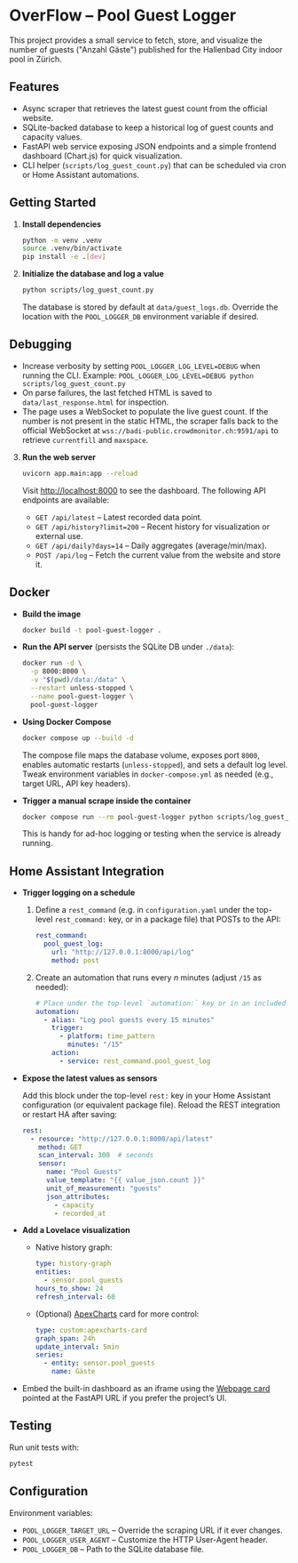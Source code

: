 # OverFlow – Pool Guest Logger

This project provides a small service to fetch, store, and visualize the number of guests ("Anzahl Gäste") published for the Hallenbad City indoor pool in Zürich.

## Features

- Async scraper that retrieves the latest guest count from the official website.
- SQLite-backed database to keep a historical log of guest counts and capacity values.
- FastAPI web service exposing JSON endpoints and a simple frontend dashboard (Chart.js) for quick visualization.
- CLI helper (`scripts/log_guest_count.py`) that can be scheduled via cron or Home Assistant automations.

## Getting Started

1. **Install dependencies**

   ```bash
   python -m venv .venv
   source .venv/bin/activate
   pip install -e .[dev]
   ```

2. **Initialize the database and log a value**

   ```bash
   python scripts/log_guest_count.py
   ```

   The database is stored by default at `data/guest_logs.db`. Override the location with the `POOL_LOGGER_DB` environment variable if desired.

## Debugging

- Increase verbosity by setting `POOL_LOGGER_LOG_LEVEL=DEBUG` when running the CLI. Example:
  `POOL_LOGGER_LOG_LEVEL=DEBUG python scripts/log_guest_count.py`
- On parse failures, the last fetched HTML is saved to `data/last_response.html` for inspection.
- The page uses a WebSocket to populate the live guest count. If the number is not present in the static HTML, the scraper falls back to the official WebSocket at `wss://badi-public.crowdmonitor.ch:9591/api` to retrieve `currentfill` and `maxspace`.

3. **Run the web server**

   ```bash
   uvicorn app.main:app --reload
   ```

   Visit [http://localhost:8000](http://localhost:8000) to see the dashboard. The following API endpoints are available:

   - `GET /api/latest` – Latest recorded data point.
   - `GET /api/history?limit=200` – Recent history for visualization or external use.
   - `GET /api/daily?days=14` – Daily aggregates (average/min/max).
   - `POST /api/log` – Fetch the current value from the website and store it.

## Docker

- **Build the image**

  ```bash
  docker build -t pool-guest-logger .
  ```

- **Run the API server** (persists the SQLite DB under `./data`):

  ```bash
  docker run -d \
    -p 8000:8000 \
    -v "$(pwd)/data:/data" \
    --restart unless-stopped \
    --name pool-guest-logger \
    pool-guest-logger
  ```

- **Using Docker Compose**

  ```bash
  docker compose up --build -d
  ```

  The compose file maps the database volume, exposes port `8000`, enables automatic restarts (`unless-stopped`), and sets a default log level. Tweak environment variables in `docker-compose.yml` as needed (e.g., target URL, API key headers).

- **Trigger a manual scrape inside the container**

  ```bash
  docker compose run --rm pool-guest-logger python scripts/log_guest_count.py
  ```

  This is handy for ad-hoc logging or testing when the service is already running.

## Home Assistant Integration

- **Trigger logging on a schedule**
  1. Define a `rest_command` (e.g. in `configuration.yaml` under the top-level `rest_command:` key, or in a package file) that POSTs to the API:

     ```yaml
     rest_command:
       pool_guest_log:
         url: "http://127.0.0.1:8000/api/log"
         method: post
     ```

  2. Create an automation that runs every _n_ minutes (adjust `/15` as needed):

     ```yaml
     # Place under the top-level `automation:` key or in an included automations file.
     automation:
       - alias: "Log pool guests every 15 minutes"
         trigger:
           - platform: time_pattern
             minutes: "/15"
         action:
           - service: rest_command.pool_guest_log
     ```

- **Expose the latest values as sensors**

  Add this block under the top-level `rest:` key in your Home Assistant configuration (or equivalent package file). Reload the REST integration or restart HA after saving:

  ```yaml
  rest:
    - resource: "http://127.0.0.1:8000/api/latest"
      method: GET
      scan_interval: 300  # seconds
      sensor:
        name: "Pool Guests"
        value_template: "{{ value_json.count }}"
        unit_of_measurement: "guests"
        json_attributes:
          - capacity
          - recorded_at
  ```

- **Add a Lovelace visualization**
  - Native history graph:

    ```yaml
    type: history-graph
    entities:
      - sensor.pool_guests
    hours_to_show: 24
    refresh_interval: 60
    ```

  - (Optional) [ApexCharts](https://github.com/RomRider/apexcharts-card) card for more control:

    ```yaml
    type: custom:apexcharts-card
    graph_span: 24h
    update_interval: 5min
    series:
      - entity: sensor.pool_guests
        name: Gäste
    ```

- Embed the built-in dashboard as an iframe using the [Webpage card](https://www.home-assistant.io/lovelace/iframe/) pointed at the FastAPI URL if you prefer the project’s UI.

## Testing

Run unit tests with:

```bash
pytest
```

## Configuration

Environment variables:

- `POOL_LOGGER_TARGET_URL` – Override the scraping URL if it ever changes.
- `POOL_LOGGER_USER_AGENT` – Customize the HTTP User-Agent header.
- `POOL_LOGGER_DB` – Path to the SQLite database file.
